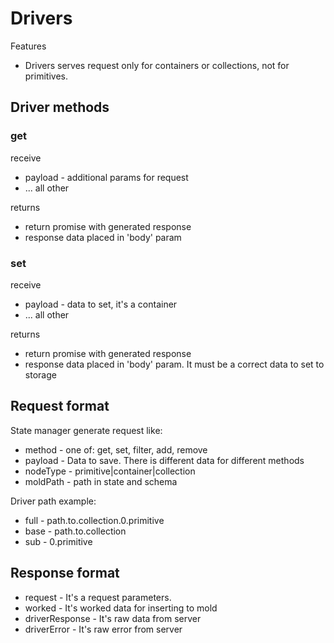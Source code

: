 # Drivers

Features

* Drivers serves request only for containers or collections, not for primitives. 

## Driver methods

### get

receive

* payload - additional params for request
* ... all other

returns

* return promise with generated response
* response data placed in 'body' param

### set

receive

* payload - data to set, it's a container
* ... all other

returns

* return promise with generated response
* response data placed in 'body' param. It must be a correct data to set to storage


## Request format
State manager generate request like:

* method - one of: get, set, filter, add, remove
* payload - Data to save. There is different data for different methods
* nodeType - primitive|container|collection
* moldPath - path in state and schema

Driver path example:

* full - path.to.collection.0.primitive
* base - path.to.collection
* sub - 0.primitive


## Response format

* request - It's a request parameters.
* worked - It's worked data for inserting to mold
* driverResponse - It's raw data from server
* driverError - It's raw error from server
